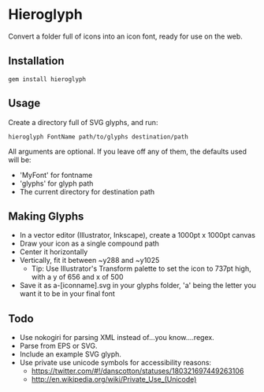 # Hieroglyph

Convert a folder full of icons into an icon font, ready for use on the web.

## Installation

	gem install hieroglyph

## Usage

Create a directory full of SVG glyphs, and run:

	hieroglyph FontName path/to/glyphs destination/path

All arguments are optional. If you leave off any of them, the defaults used will be:

- 'MyFont' for fontname
- 'glyphs' for glyph path
- The current directory for destination path

## Making Glyphs

- In a vector editor (Illustrator, Inkscape), create a 1000pt x 1000pt canvas
- Draw your icon as a single compound path
- Center it horizontally
- Vertically, fit it between ~y288 and ~y1025
	- Tip: Use Illustrator's Transform palette to set the icon to 737pt high, with a y of 656 and x of 500
- Save it as a-[iconname].svg in your glyphs folder, 'a' being the letter you want it to be in your final font

## Todo

- Use nokogiri for parsing XML instead of...you know....regex.
- Parse from EPS or SVG.
- Include an example SVG glyph.
- Use private use unicode symbols for accessibility reasons:
	- https://twitter.com/#!/danscotton/statuses/180321697449263106
	- http://en.wikipedia.org/wiki/Private_Use_(Unicode)
